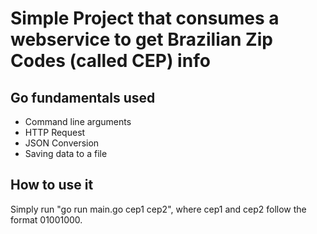 # Simple Project that consumes a webservice to get Brazilian Zip Codes (called CEP) info

## Go fundamentals used

- Command line arguments
- HTTP Request
- JSON Conversion
- Saving data to a file

## How to use it

Simply run "go run main.go cep1 cep2", where cep1 and cep2 follow the format 01001000.

